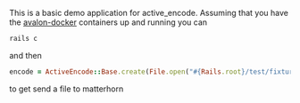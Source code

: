 This is a basic demo application for active_encode. Assuming that
you have the [avalon-docker](https://github.com/avalonmediasystem/avalon-docker) containers up and running you can


```bash
rails c
```

and then

```ruby
encode = ActiveEncode::Base.create(File.open("#{Rails.root}/test/fixtures/sample.mp4"))
```

to get send a file to matterhorn 
